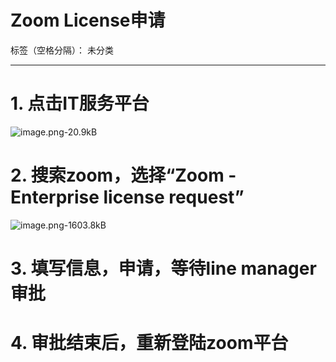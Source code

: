 # Zoom License申请

标签（空格分隔）： 未分类

---
# 1. 点击IT服务平台
![image.png-20.9kB][1]

# 2. 搜索zoom，选择“Zoom - Enterprise license request”
![image.png-1603.8kB][2]

# 3. 填写信息，申请，等待line manager审批

# 4. 审批结束后，重新登陆zoom平台
  [1]: http://static.zybuluo.com/DoraLi/k5dmj95ztw0gpi3eksgi89se/image.png
  [2]: http://static.zybuluo.com/DoraLi/aoj41n3c0kxd6fmcbr8nldq9/image.png